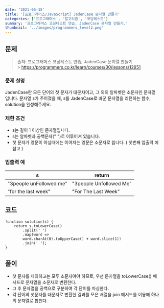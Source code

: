 ```yaml
---
date: '2021-06-18'
title: '[프로그래머스/JavaScript] JadenCase 문자열 만들기'
categories: ['프로그래머스', '알고리즘', '코딩테스트']
summary: '프로그래머스 코딩테스트 연습, JadenCase 문자열 만들기.'
thumbnail: '../images/programmers_level2.png'
---
```


## 문제

> 출처: 프로그래머스 코딩테스트 연습, JadenCase 문자열 만들기<br> > https://programmers.co.kr/learn/courses/30/lessons/12951

### 문제 설명

JadenCase란 모든 단어의 첫 문자가 대문자이고, 그 외의 알파벳은 소문자인 문자열입니다. 문자열 s가 주어졌을 때, s를 JadenCase로 바꾼 문자열을 리턴하는 함수, solution을 완성해주세요.

### 제한 조건

- s는 길이 1 이상인 문자열입니다.
- s는 알파벳과 공백문자(" ")로 이루어져 있습니다.
- 첫 문자가 영문이 아닐때에는 이어지는 영문은 소문자로 씁니다. ( 첫번째 입출력 예 참고 )

### 입출력 예

| s                       | return                  |
| ----------------------- | ----------------------- |
| "3people unFollowed me" | "3people Unfollowed Me" |
| "for the last week"     | "For The Last Week"     |

## 코드

```
function solution(s) {
    return s.toLowerCase()
        .split(' ')
        .map(word =>
        word.charAt(0).toUpperCase() + word.slice(1))
        .join(' ');
}
```

## 풀이

- 첫 문자를 제외하고는 모두 소문자여야 하므로, 우선 문자열을 toLowerCase() 메서드로 문자열을 소문자로 변환한다.
- 그 후 문자열을 공백으로 구분하여 각 단어를 파싱한다.
- 각 단어의 첫문자를 대문자로 변환한 결과를 모은 배열을 join 메서드를 이용해 하나의 문자열로 합친다.
